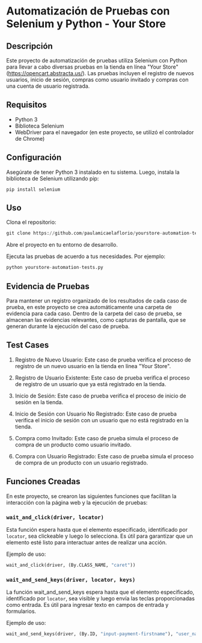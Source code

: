 # Automatización de Pruebas con Selenium y Python - Your Store

## Descripción

Este proyecto de automatización de pruebas utiliza Selenium con Python para llevar a cabo diversas pruebas en la tienda en línea "Your Store"(https://opencart.abstracta.us/). Las pruebas incluyen el registro de nuevos usuarios, inicio de sesión, compras como usuario invitado y compras con una cuenta de usuario registrada.

## Requisitos

- Python 3
- Biblioteca Selenium
- WebDriver para el navegador (en este proyecto, se utilizó el controlador de Chrome)

## Configuración

Asegúrate de tener Python 3 instalado en tu sistema. Luego, instala la biblioteca de Selenium utilizando pip:
    
    pip install selenium
    
## Uso

Clona el repositorio:
   
```python
git clone https://github.com/paulamicaelaflorio/yourstore-automation-tests.git
```

Abre el proyecto en tu entorno de desarrollo.

Ejecuta las pruebas de acuerdo a tus necesidades. Por ejemplo:
```python
python yourstore-automation-tests.py
```
## Evidencia de Pruebas

Para mantener un registro organizado de los resultados de cada caso de prueba, en este proyecto se crea automáticamente una carpeta de evidencia para cada caso. Dentro de la carpeta del caso de prueba, se almacenan las evidencias relevantes, como capturas de pantalla, que se generan durante la ejecución del caso de prueba.



## Test Cases

1. Registro de Nuevo Usuario: 
Este caso de prueba verifica el proceso de registro de un nuevo usuario en la tienda en línea "Your Store".

2. Registro de Usuario Existente:
Este caso de prueba verifica el proceso de registro de un usuario que ya está registrado en la tienda.

3. Inicio de Sesión:
Este caso de prueba verifica el proceso de inicio de sesión en la tienda.

4. Inicio de Sesión con Usuario No Registrado:
Este caso de prueba verifica el inicio de sesión con un usuario que no está registrado en la tienda.

5. Compra como Invitado:
Este caso de prueba simula el proceso de compra de un producto como usuario invitado.

6. Compra con Usuario Registrado:
Este caso de prueba simula el proceso de compra de un producto con un usuario registrado.

## Funciones Creadas

En este proyecto, se crearon las siguientes funciones que facilitan la interacción con la página web y la ejecución de pruebas:

### `wait_and_click(driver, locator)`

Esta función espera hasta que el elemento especificado, identificado por `locator`, sea clickeable y luego lo selecciona. Es útil para garantizar que un elemento esté listo para interactuar antes de realizar una acción.

Ejemplo de uso:

```python
wait_and_click(driver, (By.CLASS_NAME, "caret"))
```

### `wait_and_send_keys(driver, locator, keys)`
La función wait_and_send_keys espera hasta que el elemento especificado, identificado por `locator`, sea visible y luego envía las teclas proporcionadas como entrada. Es útil para ingresar texto en campos de entrada y formularios.

Ejemplo de uso:

```python
wait_and_send_keys(driver, (By.ID, "input-payment-firstname"), "user_name")
```
